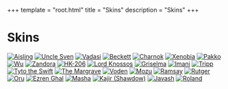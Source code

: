 +++
template = "root.html"
title = "Skins"
description = "Skins"
+++

# Skins

[![Aisling](/Heroes/Aisling.png)](/Skins/aisling)
[![Uncle Sven](/Heroes/Uncle_Sven.png)](/Skins/uncle-sven)
[![Vadasi](/Heroes/Vadasi.png)](/Skins/vadasi)
[![Beckett](/Heroes/Beckett.png)](/Skins/beckett)
[![Charnok](/Heroes/Charnok.png)](/Skins/charnok)
[![Xenobia](/Heroes/Xenobia.png)](/Skins/xenobia)
[![Pakko](/Heroes/Pakko.png)](/Skins/pakko)
[![Wu](/Heroes/Wu.png)](/Skins/wu)
[![Zandora](/Heroes/Zandora.png)](/Skins/zandora)
[![HK-206](/Heroes/HK-206.png)](/Skins/hk-206)
[![Lord Knossos](/Heroes/Lord_Knossos.png)](/Skins/lord-knossos)
[![Griselma](/Heroes/Griselma.png)](/Skins/griselma)
[![Imani](/Heroes/Imani.png)](/Skins/imani)
[![Tripp](/Heroes/Tripp.png)](/Skins/tripp)
[![Tyto the Swift](/Heroes/Tyto_the_Swift.png)](/Skins/tyto-the-swift)
[![The Margrave](/Heroes/The_Margrave.png)](/Skins/the-margrave)
[![Voden](/Heroes/Voden.png)](/Skins/voden)
[![Mozu](/Heroes/Mozu.png)](/Skins/mozu)
[![Ramsay](/Heroes/Ramsay.png)](/Skins/ramsay)
[![Rutger](/Heroes/Rutger.png)](/Skins/rutger)
[![Oru](/Heroes/Oru.png)](/Skins/oru)
[![Ezren Ghal](/Heroes/Ezren_Ghal.png)](/Skins/ezren-ghal)
[![Masha](/Heroes/Masha.png)](/Skins/masha)
[![Kajir (Shawdow)](/Heroes/Kajir_(Shawdow).png)](/Skins/kajir-shawdow)
[![Javash](/Heroes/Javash.png)](/Skins/javash)
[![Roland](/Heroes/Roland.png)](/Skins/roland)

